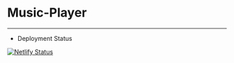 # Music-Player
---

- Deployment Status

[![Netlify Status](https://api.netlify.com/api/v1/badges/e22f8052-0690-414d-b3d8-fa8a8211d5a3/deploy-status)](https://app.netlify.com/sites/online-music-player/deploys)
